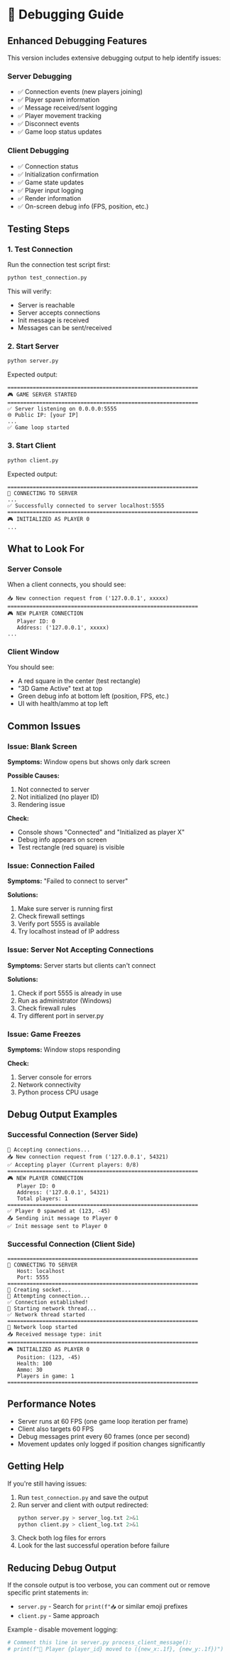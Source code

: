 # 🐛 Debugging Guide

## Enhanced Debugging Features

This version includes extensive debugging output to help identify issues:

### Server Debugging
- ✅ Connection events (new players joining)
- ✅ Player spawn information
- ✅ Message received/sent logging
- ✅ Player movement tracking
- ✅ Disconnect events
- ✅ Game loop status updates

### Client Debugging
- ✅ Connection status
- ✅ Initialization confirmation
- ✅ Game state updates
- ✅ Player input logging
- ✅ Render information
- ✅ On-screen debug info (FPS, position, etc.)

## Testing Steps

### 1. Test Connection
Run the connection test script first:
```bash
python test_connection.py
```

This will verify:
- Server is reachable
- Server accepts connections
- Init message is received
- Messages can be sent/received

### 2. Start Server
```bash
python server.py
```

Expected output:
```
============================================================
🎮 GAME SERVER STARTED
============================================================
✅ Server listening on 0.0.0.0:5555
🌐 Public IP: [your IP]
...
✅ Game loop started
```

### 3. Start Client
```bash
python client.py
```

Expected output:
```
============================================================
🔌 CONNECTING TO SERVER
...
✅ Successfully connected to server localhost:5555
============================================================
🎮 INITIALIZED AS PLAYER 0
...
```

## What to Look For

### Server Console
When a client connects, you should see:
```
📥 New connection request from ('127.0.0.1', xxxxx)
============================================================
🎮 NEW PLAYER CONNECTION
   Player ID: 0
   Address: ('127.0.0.1', xxxxx)
...
```

### Client Window
You should see:
- A red square in the center (test rectangle)
- "3D Game Active" text at top
- Green debug info at bottom left (position, FPS, etc.)
- UI with health/ammo at top left

## Common Issues

### Issue: Blank Screen
**Symptoms:** Window opens but shows only dark screen

**Possible Causes:**
1. Not connected to server
2. Not initialized (no player ID)
3. Rendering issue

**Check:**
- Console shows "Connected" and "Initialized as player X"
- Debug info appears on screen
- Test rectangle (red square) is visible

### Issue: Connection Failed
**Symptoms:** "Failed to connect to server"

**Solutions:**
1. Make sure server is running first
2. Check firewall settings
3. Verify port 5555 is available
4. Try localhost instead of IP address

### Issue: Server Not Accepting Connections
**Symptoms:** Server starts but clients can't connect

**Solutions:**
1. Check if port 5555 is already in use
2. Run as administrator (Windows)
3. Check firewall rules
4. Try different port in server.py

### Issue: Game Freezes
**Symptoms:** Window stops responding

**Check:**
1. Server console for errors
2. Network connectivity
3. Python process CPU usage

## Debug Output Examples

### Successful Connection (Server Side)
```
🔄 Accepting connections...
📥 New connection request from ('127.0.0.1', 54321)
✅ Accepting player (Current players: 0/8)
============================================================
🎮 NEW PLAYER CONNECTION
   Player ID: 0
   Address: ('127.0.0.1', 54321)
   Total players: 1
============================================================
✅ Player 0 spawned at (123, -45)
📤 Sending init message to Player 0
✅ Init message sent to Player 0
```

### Successful Connection (Client Side)
```
============================================================
🔌 CONNECTING TO SERVER
   Host: localhost
   Port: 5555
============================================================
📡 Creating socket...
📡 Attempting connection...
✅ Connection established!
🔄 Starting network thread...
✅ Network thread started
============================================================
🔄 Network loop started
📥 Received message type: init
============================================================
🎮 INITIALIZED AS PLAYER 0
   Position: (123, -45)
   Health: 100
   Ammo: 30
   Players in game: 1
============================================================
```

## Performance Notes

- Server runs at 60 FPS (one game loop iteration per frame)
- Client also targets 60 FPS
- Debug messages print every 60 frames (once per second)
- Movement updates only logged if position changes significantly

## Getting Help

If you're still having issues:

1. Run `test_connection.py` and save the output
2. Run server and client with output redirected:
   ```bash
   python server.py > server_log.txt 2>&1
   python client.py > client_log.txt 2>&1
   ```
3. Check both log files for errors
4. Look for the last successful operation before failure

## Reducing Debug Output

If the console output is too verbose, you can comment out or remove specific print statements in:
- `server.py` - Search for `print(f"📥` or similar emoji prefixes
- `client.py` - Same approach

Example - disable movement logging:
```python
# Comment this line in server.py process_client_message():
# print(f"🏃 Player {player_id} moved to ({new_x:.1f}, {new_y:.1f})")
```
